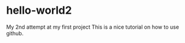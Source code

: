 hello-world2
============

My 2nd attempt at my first project
This is a nice tutorial on how to use github.

